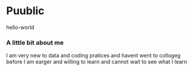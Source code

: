 # Puublic
hello-world
### A little bit about me

<p>I am very new to data and coding pratices and havent went to collogeg before I am earger and willing to learn and cannot wait to see what I learn </p>
